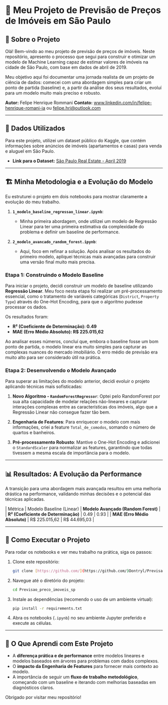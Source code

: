 # 🚀 Meu Projeto de Previsão de Preços de Imóveis em São Paulo

## 📝 Sobre o Projeto

Olá! Bem-vindo ao meu projeto de previsão de preços de imóveis. Neste repositório, apresento o processo que segui para construir e otimizar um modelo de Machine Learning capaz de estimar valores de imóveis na cidade de São Paulo, com base em dados de abril de 2019.

Meu objetivo aqui foi documentar uma jornada realista de um projeto de ciência de dados: comecei com uma abordagem simples para criar um ponto de partida (baseline) e, a partir da análise dos seus resultados, evoluí para um modelo muito mais preciso e robusto.

**Autor:** Felipe Henrique Rommani
**Contato:** www.linkedin.com/in/felipe-henrique-romani-ia ou felipe.hri@outlook.com 

---

## 📂 Dados Utilizados

Para este projeto, utilizei um dataset público do Kaggle, que contém informações sobre anúncios de imóveis (apartamentos e casas) para venda e aluguel em São Paulo.

* **Link para o Dataset:** [São Paulo Real Estate - April 2019](https://www.kaggle.com/code/galdinolucas/saopaulo-housing-predictions)

---

## 🏗️ Minha Metodologia e a Evolução do Modelo

Eu estruturei o projeto em dois notebooks para mostrar claramente a evolução do meu trabalho.

1.  **`1_modelo_baseline_regressao_linear.ipynb`**:
    * Minha primeira abordagem, onde utilizei um modelo de Regressão Linear para ter uma primeira estimativa da complexidade do problema e definir um baseline de performance.

2.  **`2_modelo_avancado_random_forest.ipynb`**:
    * Aqui, foco em refinar a solução. Após analisar os resultados do primeiro modelo, apliquei técnicas mais avançadas para construir uma versão final muito mais precisa.

### Etapa 1: Construindo o Modelo Baseline

Para iniciar o projeto, decidi construir um modelo de baseline utilizando **Regressão Linear**. Meu foco nesta etapa foi realizar um pré-processamento essencial, como o tratamento de variáveis categóricas (`District`, `Property Type`) através do One-Hot Encoding, para que o algoritmo pudesse processar os dados.

Os resultados foram:
* **R² (Coeficiente de Determinação): 0.49**
* **MAE (Erro Médio Absoluto): R$ 225.015,62**

Ao analisar esses números, concluí que, embora o baseline fosse um bom ponto de partida, o modelo linear era muito simples para capturar as complexas nuances do mercado imobiliário. O erro médio de previsão era muito alto para ser considerado útil na prática.

### Etapa 2: Desenvolvendo o Modelo Avançado

Para superar as limitações do modelo anterior, decidi evoluir o projeto aplicando técnicas mais sofisticadas:

1.  **Novo Algoritmo - `RandomForestRegressor`**: Optei pelo RandomForest por sua alta capacidade de modelar relações não-lineares e capturar interações complexas entre as características dos imóveis, algo que a Regressão Linear não consegue fazer tão bem.

2.  **Engenharia de Features**: Para enriquecer o modelo com mais informações, criei a feature `Total_de_comodos`, somando o número de quartos e banheiros.

3.  **Pré-processamento Robusto**: Mantive o One-Hot Encoding e adicionei o `StandardScaler` para normalizar as features, garantindo que todas tivessem a mesma escala de importância para o modelo.

---

## 📊 Resultados: A Evolução da Performance

A transição para uma abordagem mais avançada resultou em uma melhoria drástica na performance, validando minhas decisões e o potencial das técnicas aplicadas.

| Métrica | Modelo Baseline (Linear) | **Modelo Avançado (Random Forest)** |
| **R² (Coeficiente de Determinação)** | 0.49 | 0.93 |
| **MAE (Erro Médio Absoluto)** | R$ 225.015,62 | R$ 44.695,03 |

---

## 🚀 Como Executar o Projeto

Para rodar os notebooks e ver meu trabalho na prática, siga os passos:

1.  Clone este repositório:
    ```bash
    git clone [https://github.com/](https://github.com/)Dontryl/Previsao_preco_imoveis_sp.git
    ```
2.  Navegue até o diretório do projeto:
    ```bash
    cd Previsao_preco_imoveis_sp
    ```
3.  Instale as dependências (recomendo o uso de um ambiente virtual):
    ```bash
    pip install -r requirements.txt
    ```
4.  Abra os notebooks (`.ipynb`) no seu ambiente Jupyter preferido e execute as células.

---

## 🧠 O Que Aprendi com Este Projeto

* A **diferença prática e de performance** entre modelos lineares e modelos baseados em árvores para problemas com dados complexos.
* O **impacto da Engenharia de Features** para fornecer mais contexto ao modelo.
* A importância de seguir um **fluxo de trabalho metodológico**, começando com um baseline e iterando com melhorias baseadas em diagnósticos claros.

Obrigado por visitar meu repositório!
